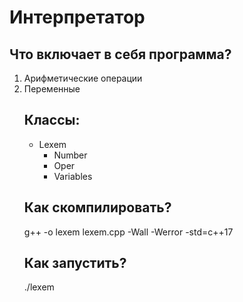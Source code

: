 # Интерпретатор

## Что включает в себя программа?
<ol>
<li> Арифметические операции
<li> Переменные


## Классы:
<ul>
<li> Lexem
<ul>
<li> Number
<li> Oper
<li> Variables
</ul>
</ul>

## Как скомпилировать?
g++ -o lexem lexem.cpp -Wall -Werror -std=c++17

## Как запустить?
./lexem

